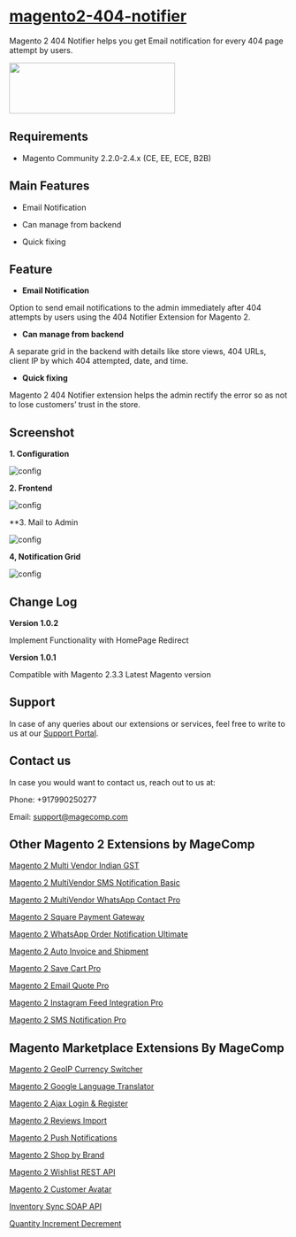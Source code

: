 # [magento2-404-notifier](https://magecomp.com/magento-2-404-notifier.html)

Magento 2 404 Notifier helps you get Email notification for every 404 page attempt by users.

<a href="https://magecomp.com/magento-2-404-notifier.html"><img width="300" height="92" src="https://magecomp.com/media/button.webp"></a>

## Requirements
* Magento Community 2.2.0-2.4.x (CE, EE, ECE, B2B)

## Main Features

* Email Notification

* Can manage from backend

* Quick fixing

## Feature

* **Email Notification**

Option to send email notifications to the admin immediately after 404 attempts by users using the 404 Notifier Extension for Magento 2.

* **Can manage from backend**

A separate grid in the backend with details like store views, 404 URLs, client IP by which 404 attempted, date, and time.

* **Quick fixing**

Magento 2 404 Notifier extension helps the admin rectify the error so as not to lose customers’ trust in the store.

## Screenshot

**1. Configuration**

![config](https://magecomp.com/media/catalog/product/cache/19b10369fecc27f1a40729d1b5b60dea/1/_/1_configuration_43_1.webp)

**2. Frontend**

![config](https://magecomp.com/media/catalog/product/cache/19b10369fecc27f1a40729d1b5b60dea/2/_/2_frontend-404_2_1.webp)

**3. Mail to Admin

![config](https://magecomp.com/media/catalog/product/cache/19b10369fecc27f1a40729d1b5b60dea/3/_/3_mail-to-admin_2_1.webp)

**4, Notification Grid**

![config](https://magecomp.com/media/catalog/product/cache/19b10369fecc27f1a40729d1b5b60dea/4/_/4_404-notifications-grid_2_1.webp)

## Change Log

**Version 1.0.2**

Implement Functionality with HomePage Redirect

**Version 1.0.1**

Compatible with Magento 2.3.3 Latest Magento version

## Support

In case of any queries about our extensions or services, feel free to write to us at our [Support Portal](https://magecomp.com/support/).

## Contact us

In case you would want to contact us, reach out to us at:

Phone: +917990250277

Email: [support@magecomp.com](mailto:support@magecomp.com)

## Other Magento 2 Extensions by MageComp

[Magento 2 Multi Vendor Indian GST](https://magecomp.com/magento-2-multivendor-indian-gst.html)

[Magento 2 MultiVendor SMS Notification Basic](https://magecomp.com/magento-2-multivendor-sms-notification-basic.html)

[Magento 2 MultiVendor WhatsApp Contact Pro](https://magecomp.com/magento-2-multivendor-whatsapp-contact-pro.html)

[Magento 2 Square Payment Gateway](https://magecomp.com/magento-2-square-payment-gateway.html)

[Magento 2 WhatsApp Order Notification Ultimate](https://magecomp.com/magento-2-whatsapp-order-notification-ultimate.html)

[Magento 2 Auto Invoice and Shipment](https://magecomp.com/magento-2-auto-invoice-and-shipment.html)

[Magento 2 Save Cart Pro](https://magecomp.com/magento-2-save-cart-pro.html)

[Magento 2 Email Quote Pro](https://magecomp.com/magento-2-email-quote-pro.html)

[Magento 2 Instagram Feed Integration Pro](https://magecomp.com/magento-2-instagram-feed-integration-pro.html)

[Magento 2 SMS Notification Pro](https://magecomp.com/magento-2-sms-notification-pro.html)

## Magento Marketplace Extensions By MageComp

[Magento 2 GeoIP Currency Switcher](https://marketplace.magento.com/magecomp-module-geocurrencystore.html)

[Magento 2 Google Language Translator](https://marketplace.magento.com/magecomp-module-googlelangtranslator.html)

[Magento 2 Ajax Login & Register](https://marketplace.magento.com/magecomp-magento-2-ajax-login-register.html)

[Magento 2 Reviews Import](https://marketplace.magento.com/magecomp-module-reviewimport.html)

[Magento 2 Push Notifications](https://marketplace.magento.com/magecomp-magento-2-push-notifications.html)

[Magento 2 Shop by Brand](https://marketplace.magento.com/magecomp-magento-2-shop-by-brand.html)

[Magento 2 Wishlist REST API](https://marketplace.magento.com/magecomp-magento-2-wishlist-rest-api.html)

[Magento 2 Customer Avatar](https://marketplace.magento.com/magecomp-magento-2-customer-avatar.html)

[Inventory Sync SOAP API](https://marketplace.magento.com/magecomp-magento-2-inventory-sync-soap-api.html)

[Quantity Increment Decrement](https://marketplace.magento.com/magecomp-magento-2-quantity-increment-decrement.html)
